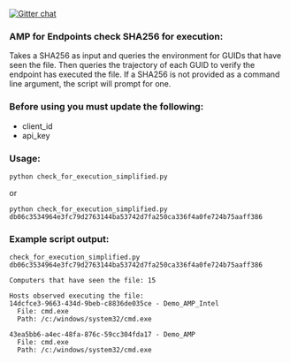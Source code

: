 [![Gitter chat](https://img.shields.io/badge/gitter-join%20chat-brightgreen.svg)](https://gitter.im/CiscoSecurity/AMP-for-Endpoints "Gitter chat")

### AMP for Endpoints check SHA256 for execution:

Takes a SHA256 as input and queries the environment for GUIDs that have seen the file. Then queries the trajectory of each GUID to verify the endpoint has executed the file. If a SHA256 is not provided as a command line argument, the script will prompt for one.

### Before using you must update the following:
- client_id 
- api_key

### Usage:
```
python check_for_execution_simplified.py
```
or
```
python check_for_execution_simplified.py db06c3534964e3fc79d2763144ba53742d7fa250ca336f4a0fe724b75aaff386
```

### Example script output:  
```
check_for_execution_simplified.py db06c3534964e3fc79d2763144ba53742d7fa250ca336f4a0fe724b75aaff386

Computers that have seen the file: 15

Hosts observed executing the file:
14dcfce3-9663-434d-9beb-c8836de035ce - Demo_AMP_Intel
  File: cmd.exe
  Path: /c:/windows/system32/cmd.exe

43ea5bb6-a4ec-48fa-876c-59cc304fda17 - Demo_AMP
  File: cmd.exe
  Path: /c:/windows/system32/cmd.exe
```

